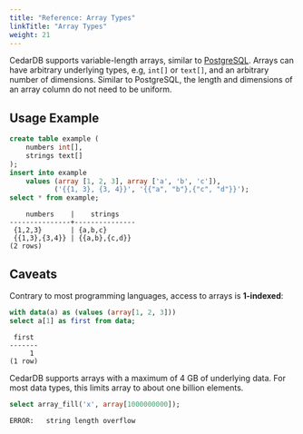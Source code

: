 ```yaml
---
title: "Reference: Array Types"
linkTitle: "Array Types"
weight: 21
---
```


CedarDB supports variable-length arrays, similar to [PostgreSQL](https://www.postgresql.org/docs/current/arrays.html).
Arrays can have arbitrary underlying types, e.g, `int[]` or `text[]`, and an arbitrary number of dimensions.
Similar to PostgreSQL, the length and dimensions of an array column do not need to be uniform.

## Usage Example
```sql
create table example (
    numbers int[],
    strings text[]
);
insert into example 
    values (array [1, 2, 3], array ['a', 'b', 'c']),
           ('{{1, 3}, {3, 4}}', '{{"a", "b"},{"c", "d"}}');
select * from example;
```

```
    numbers    |    strings    
---------------+---------------
 {1,2,3}       | {a,b,c}
 {{1,3},{3,4}} | {{a,b},{c,d}}
(2 rows)
```

## Caveats

Contrary to most programming languages, access to arrays is **1-indexed**:

```sql
with data(a) as (values (array[1, 2, 3]))
select a[1] as first from data;
```
```
 first 
-------
     1
(1 row)
```

CedarDB supports arrays with a maximum of 4&nbsp;GB of underlying data.
For most data types, this limits array to about one billion elements. 

```sql
select array_fill('x', array[1000000000]);
```
```
ERROR:   string length overflow
```
